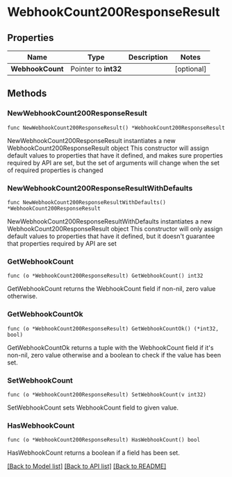 # WebhookCount200ResponseResult

## Properties

Name | Type | Description | Notes
------------ | ------------- | ------------- | -------------
**WebhookCount** | Pointer to **int32** |  | [optional] 

## Methods

### NewWebhookCount200ResponseResult

`func NewWebhookCount200ResponseResult() *WebhookCount200ResponseResult`

NewWebhookCount200ResponseResult instantiates a new WebhookCount200ResponseResult object
This constructor will assign default values to properties that have it defined,
and makes sure properties required by API are set, but the set of arguments
will change when the set of required properties is changed

### NewWebhookCount200ResponseResultWithDefaults

`func NewWebhookCount200ResponseResultWithDefaults() *WebhookCount200ResponseResult`

NewWebhookCount200ResponseResultWithDefaults instantiates a new WebhookCount200ResponseResult object
This constructor will only assign default values to properties that have it defined,
but it doesn't guarantee that properties required by API are set

### GetWebhookCount

`func (o *WebhookCount200ResponseResult) GetWebhookCount() int32`

GetWebhookCount returns the WebhookCount field if non-nil, zero value otherwise.

### GetWebhookCountOk

`func (o *WebhookCount200ResponseResult) GetWebhookCountOk() (*int32, bool)`

GetWebhookCountOk returns a tuple with the WebhookCount field if it's non-nil, zero value otherwise
and a boolean to check if the value has been set.

### SetWebhookCount

`func (o *WebhookCount200ResponseResult) SetWebhookCount(v int32)`

SetWebhookCount sets WebhookCount field to given value.

### HasWebhookCount

`func (o *WebhookCount200ResponseResult) HasWebhookCount() bool`

HasWebhookCount returns a boolean if a field has been set.


[[Back to Model list]](../README.md#documentation-for-models) [[Back to API list]](../README.md#documentation-for-api-endpoints) [[Back to README]](../README.md)



